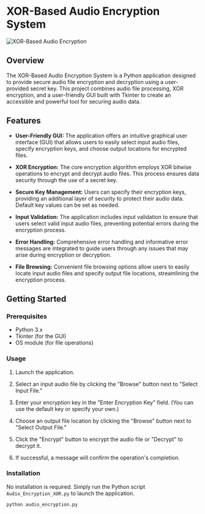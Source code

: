 # XOR-Based Audio Encryption System

![XOR-Based Audio Encryption](insert_link_to_project_image_here)

## Overview

The XOR-Based Audio Encryption System is a Python application designed to provide secure audio file encryption and decryption using a user-provided secret key. This project combines audio file processing, XOR encryption, and a user-friendly GUI built with Tkinter to create an accessible and powerful tool for securing audio data.

## Features

- **User-Friendly GUI:** The application offers an intuitive graphical user interface (GUI) that allows users to easily select input audio files, specify encryption keys, and choose output locations for encrypted files.

- **XOR Encryption:** The core encryption algorithm employs XOR bitwise operations to encrypt and decrypt audio files. This process ensures data security through the use of a secret key.

- **Secure Key Management:** Users can specify their encryption keys, providing an additional layer of security to protect their audio data. Default key values can be set as needed.

- **Input Validation:** The application includes input validation to ensure that users select valid input audio files, preventing potential errors during the encryption process.

- **Error Handling:** Comprehensive error handling and informative error messages are integrated to guide users through any issues that may arise during encryption or decryption.

- **File Browsing:** Convenient file browsing options allow users to easily locate input audio files and specify output file locations, streamlining the encryption process.

## Getting Started

### Prerequisites

- Python 3.x
- Tkinter (for the GUI)
- OS module (for file operations)

### Usage

1. Launch the application.

2. Select an input audio file by clicking the "Browse" button next to "Select Input File."

3. Enter your encryption key in the "Enter Encryption Key" field. (You can use the default key or specify your own.)

4. Choose an output file location by clicking the "Browse" button next to "Select Output File."

5. Click the "Encrypt" button to encrypt the audio file or "Decrypt" to decrypt it.

6. If successful, a message will confirm the operation's completion.

### Installation

No installation is required. Simply run the Python script `Audio_Encryption_XOR.py` to launch the application.

```bash
python audio_encryption.py
